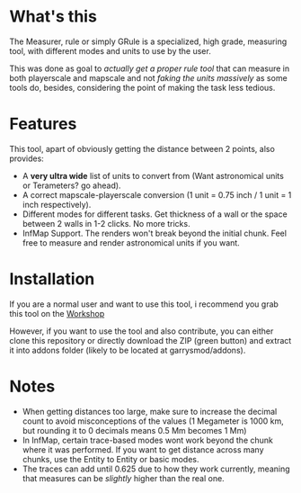 # What's this
The Measurer, rule or simply GRule is a specialized, high grade, measuring tool, with different modes and units to use by the user.

This was done as goal to *actually get a proper rule tool* that can measure in both playerscale and mapscale and not *faking the units massively* as some tools do, besides, considering the point of making the task less tedious.
# Features

This tool, apart of obviously getting the distance between 2 points, also provides:
- A **very ultra wide** list of units to convert from (Want astronomical units or Terameters? go ahead).
- A correct mapscale-playerscale conversion (1 unit = 0.75 inch / 1 unit = 1 inch respectively).
- Different modes for different tasks. Get thickness of a wall or the space between 2 walls in 1-2 clicks. No more tricks.
- InfMap Support. The renders won't break beyond the initial chunk. Feel free to measure and render astronomical units if you want.

# Installation

If you are a normal user and want to use this tool, i recommend you grab this tool on the [Workshop](https://steamcommunity.com/sharedfiles/filedetails/?id=3335380314&searchtext=) 

However, if you want to use the tool and also contribute, you can either clone this repository or directly download the ZIP (green button) and extract it into addons folder (likely to be located at garrysmod/addons).

# Notes

- When getting distances too large, make sure to increase the decimal count to avoid misconceptions of the values (1 Megameter is 1000 km, but rounding it to 0 decimals means 0.5 Mm becomes 1 Mm)
- In InfMap, certain trace-based modes wont work beyond the chunk where it was performed. If you want to get distance across many chunks, use the Entity to Entity or basic modes.
- The traces can add until 0.625 due to how they work currently, meaning that measures can be *slightly* higher than the real one.
